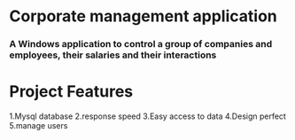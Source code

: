 # Corporate management application 
### A Windows application to control a group of companies and employees, their salaries and their interactions
# Project Features
1.Mysql database
2.response speed
3.Easy access to data
4.Design perfect
5.manage users
